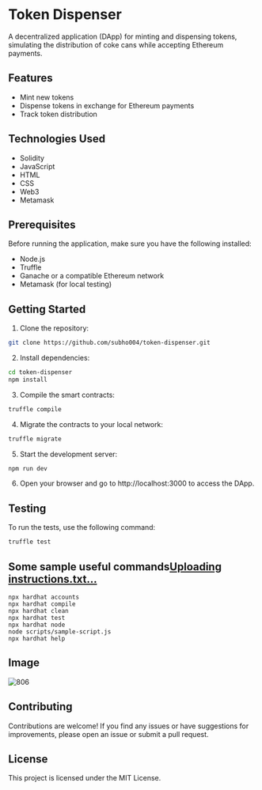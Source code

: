 # Token Dispenser

A decentralized application (DApp) for minting and dispensing tokens, simulating the distribution of coke cans while accepting Ethereum payments.

## Features

- Mint new tokens
- Dispense tokens in exchange for Ethereum payments
- Track token distribution

## Technologies Used

- Solidity
- JavaScript
- HTML
- CSS
- Web3
- Metamask

## Prerequisites

Before running the application, make sure you have the following installed:

- Node.js
- Truffle
- Ganache or a compatible Ethereum network
- Metamask (for local testing)

## Getting Started

1. Clone the repository:
```bash
git clone https://github.com/subho004/token-dispenser.git
```



2. Install dependencies:
```bash
cd token-dispenser
npm install
```
3. Compile the smart contracts:
```bash
truffle compile
```
4. Migrate the contracts to your local network:
```bash
truffle migrate
```
5. Start the development server:
```bash
npm run dev
```
6. Open your browser and go to http://localhost:3000 to access the DApp.
   
## Testing

To run the tests, use the following command:
```bash
truffle test
```
## Some sample useful commands[Uploading instructions.txt…]()

```shell
npx hardhat accounts
npx hardhat compile
npx hardhat clean
npx hardhat test
npx hardhat node
node scripts/sample-script.js
npx hardhat help
```
## Image
![806](https://user-images.githubusercontent.com/91646273/162478616-f98ece47-e1dc-48bb-9028-e47eca48c80f.png)

## Contributing
Contributions are welcome! If you find any issues or have suggestions for improvements, please open an issue or submit a pull request.

## License
This project is licensed under the MIT License.

